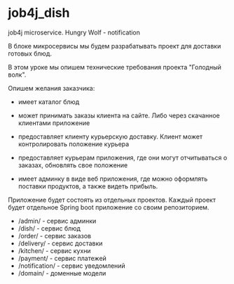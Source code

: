 # job4j_dish
job4j microservice. Hungry Wolf - notification

В блоке микросервисы мы будем разрабатывать проект для доставки готовых блюд.

В этом уроке мы опишем технические требования проекта "Голодный волк".

Опишем желания заказчика:

- имеет каталог блюд

- может принимать заказы клиента на сайте. Либо через скачанное клиентами приложение

- предоставляет клиенту курьерскую доставку. Клиент может контролировать положение курьера

- предоставляет курьерам приложения, где они могут отчитываться о заказах, обновлять свое положение

- имеет админку в виде веб приложения, где можно оформлять поставки продуктов, а также видеть прибыль.

Приложение будет состоять из отдельных проектов. Каждый проект будет отдельное Spring boot приложение со своим репозиторием.

- /admin/ - сервис админки
- /dish/ - сервис блюд
- /order/ - сервис заказов
- /delivery/ - сервис доставки
- /kitchen/ - сервис кухни
- /payment/ - сервис платежей
- /notification/ - сервис уведомлений
- /domain/ - доменные модели
